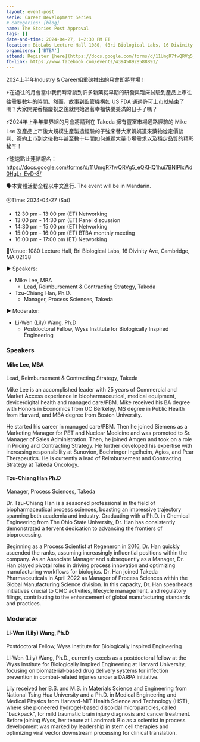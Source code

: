```yaml
---
layout: event-post
serie: Career Development Series
# categories: [blog]
name: The Stories Post Approval
tags: []
date-and-time: 2024-04-27, 1–2:30 PM ET
location: BioLabs Lecture Hall 1080, (Bri Biological Labs, 16 Divinity Ave, Cambridge, MA 02138)
organizers: ['BTBA']
attend: Register [here](https://docs.google.com/forms/d/11UmgR7fwQRVg5_eQKHQ1hui7BNIPlxWd0HgLr_EvD-8/)
fb-link: https://www.facebook.com/events/439458928588891/
---
```


2024上半年Industry & Career組重磅推出的月會即將登場！

⚡在過往的月會當中我們時常談到許多新藥從早期的研發與臨床試驗到產品上市往往需要數年的時間。然而，故事到監管機構如 US FDA 通過許可上市就結束了嗎？大家開完香檳慶祝之後就開始過著幸福快樂美滿的日子了嗎？

⚡2024年上半年業界組的月會將請到在 Takeda 擁有豐富市場通路經驗的 Mike Lee 及產品上市後大規模生產製造經驗的子強來替大家娓娓道來藥物從定價談判、簽約上市到之後數年甚至數十年間如何兼顧大量市場需求以及穩定品質的精彩秘辛！

⚡速速點此連結報名：<https://docs.google.com/forms/d/11UmgR7fwQRVg5_eQKHQ1hui7BNIPlxWd0HgLr_EvD-8/>

🗣️本實體活動全程以中文進行. The event will be in Mandarin.

🕘Time: 2024-04-27 (Sat)
- 12:30 pm - 13:00 pm (ET) Networking
- 13:00 pm - 14:30 pm (ET) Panel discussion
- 14:30 pm - 15:00 pm (ET) Networking
- 15:00 pm - 16:00 pm (ET) BTBA monthly meeting
- 16:00 pm - 17:00 pm (ET) Networking

📍Venue: 1080 Lecture Hall, Bri Biological Labs, 16 Divinity Ave, Cambridge, MA 02138

▶️ Speakers:
- Mike Lee, MBA
    - Lead, Reimbursement & Contracting Strategy, Takeda
- Tzu-Chiang Han, Ph.D.
    - Manager, Process Sciences, Takeda

▶️  Moderator:
- Li-Wen (Lily) Wang, Ph.D
    - Postdoctoral Fellow, Wyss Institute for Biologically Inspired Engineering


### Speakers


#### Mike Lee, MBA

Lead, Reimbursement & Contracting Strategy, Takeda

Mike Lee is an accomplished leader with 25 years of Commercial and Market Access experience in biopharmaceutical, medical equipment, device/digital health and managed care/PBM.
Mike received his BA degree with Honors in Economics from UC Berkeley, MS degree in Public Health from Harvard, and MBA degree from Boston University.

He started his career in managed care/PBM. Then he joined Siemens as a Marketing Manager for PET and Nuclear Medicine and was promoted to Sr. Manager of Sales Administration. Then, he joined Amgen and took on a role in Pricing and Contracting Strategy. He further developed his expertise with increasing responsibility at Sunovion, Boehringer Ingelheim, Agios, and Pear Therapeutics. He is currently a lead of Reimbursement and Contracting Strategy at Takeda Oncology.


#### Tzu-Chiang Han Ph.D

Manager, Process Sciences, Takeda

Dr. Tzu-Chiang Han is a seasoned professional in the field of biopharmaceutical process sciences, boasting an impressive trajectory spanning both academia and industry. Graduating with a Ph.D. in Chemical Engineering from The Ohio State University, Dr. Han has consistently demonstrated a fervent dedication to advancing the frontiers of bioprocessing.

Beginning as a Process Scientist at Regeneron in 2016, Dr. Han quickly ascended the ranks, assuming increasingly influential positions within the company. As an Associate Manager and subsequently as a Manager, Dr. Han played pivotal roles in driving process innovation and optimizing manufacturing workflows for biologics. Dr. Han joined Takeda Pharmaceuticals in April 2022 as Manager of Process Sciences within the Global Manufacturing Science division. In this capacity, Dr. Han spearheads initiatives crucial to CMC activities, lifecycle management, and regulatory filings, contributing to the enhancement of global manufacturing standards and practices.


### Moderator

#### Li-Wen (Lily) Wang, Ph.D

Postdoctoral Fellow, Wyss Institute for Biologically Inspired Engineering

Li-Wen (Lily) Wang, Ph.D., currently excels as a postdoctoral fellow at the Wyss Institute for Biologically Inspired Engineering at Harvard University, focusing on biomaterial-based drug delivery systems for infection prevention in combat-related injuries under a DARPA initiative.

Lily received her B.S. and M.S. in Materials Science and Engineering from National Tsing Hua University and a Ph.D. in Medical Engineering and Medical Physics from Harvard-MIT Health Science and Technology (HST), where she pioneered hydrogel-based discoidal microparticles, called "backpack", for mild traumatic brain injury diagnosis and cancer treatment. Before joining Wyss, her tenure at Landmark Bio as a scientist in process development was marked by leadership in stem cell therapies and optimizing viral vector downstream processing for clinical translation.
